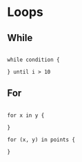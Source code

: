 # Loops

## While


```

while condition { 

} until i > 10

```

## For


``` 

for x in y { 

}

for (x, y) in points {

}


```
